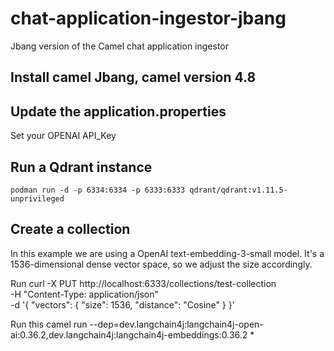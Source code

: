 # chat-application-ingestor-jbang
Jbang version of the Camel chat application ingestor


## Install camel Jbang, camel version 4.8

## Update the application.properties 
Set your OPENAI API_Key

## Run a  Qdrant instance
    podman run -d -p 6334:6334 -p 6333:6333 qdrant/qdrant:v1.11.5-unprivileged

## Create a collection
In this example we are using a OpenAI text-embedding-3-small model. It's a 1536-dimensional dense vector space, so we adjust the size accordingly.

Run
 curl -X PUT http://localhost:6333/collections/test-collection \
    -H "Content-Type: application/json" \
    -d '{
        "vectors": {
        "size": 1536,
        "distance": "Cosine"
        }
    }'


Run this 
 camel run --dep=dev.langchain4j:langchain4j-open-ai:0.36.2,dev.langchain4j:langchain4j-embeddings:0.36.2 *